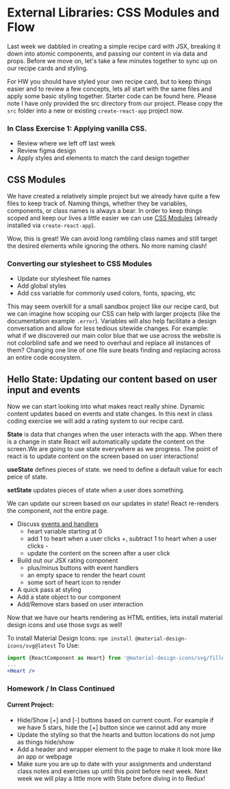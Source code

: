 # External Libraries: CSS Modules and Flow

Last week we dabbled in creating a simple recipe card with JSX, breaking it down into atomic components, and passing our content in via data and props. Before we move on, let's take a few minutes together to sync up on our recipe cards and styling.

For HW you should have styled your own recipe card, but to keep things easier and to review a few concepts, lets all start with the same files and apply some basic styling together. Starter code can be found here. Please note I have only provided the src directory from our project. Please copy the `src` folder into a new or existing `create-react-app` project now.

### In Class Exercise 1: Applying vanilla CSS.

- Review where we left off last week
- Review figma design
- Apply styles and elements to match the card design together

## CSS Modules

We have created a relatively simple project but we already have quite a few files to keep track of. Naming things, whether they be variables, components, or class names is always a bear. In order to keep things scoped and keep our lives a little easier we can use [CSS Modules](https://create-react-app.dev/docs/adding-a-css-modules-stylesheet/) (already installed via `create-react-app`).

Wow, this is great! We can avoid long rambling class names and still target the desired elements while ignoring the others. No more naming clash!

### Converting our stylesheet to CSS Modules

- Update our stylesheet file names
- Add global styles
- Add css variable for commonly used colors, fonts, spacing, etc

This may seem overkill for a small sandbox project like our recipe card, but we can imagine how scoping our CSS can help with larger projects (like the documentation example `.error`). Variables will also help facilitate a design conversation and allow for less tedious sitewide changes. For example: what if we discovered our main color blue that we use across the website is not colorblind safe and we need to overhaul and replace all instances of them? Changing one line of one file sure beats finding and replacing across an entire code ecosystem.


## Hello State: Updating our content based on user input and events

Now we can start looking into what makes react really shine. Dynamic content updates based on events and state changes. In this next in class coding exercise we will add a rating system to our recipe card.

**State** is data that changes when the user interacts with the app. When there is a change in state React will automatically update the content on the screen.We are going to use state everywhere as we progress. The point of react is to update content on the screen based on user interactions!

**useState** defines pieces of state. we need to define a default value for each peice of state.

**setState** updates pieces of state when a user does something.

We can update our screen based on our updates in state! React re-renders the component, _not_ the entire page.

- Discuss [events and handlers](https://react.dev/learn/responding-to-events#adding-event-handlers)
  - heart variable starting at 0
  - add 1 to heart when a user clicks +, subtract 1 to heart when a user clicks -
  - update the content on the screen after a user click
- Build out our JSX rating component
  - plus/minus buttons with event handlers
  - an empty space to render the heart count
  - some sort of heart icon to render
- A quick pass at styling
- Add a state object to our <UserRating /> component
- Add/Remove stars based on user interaction

Now that we have our hearts rendering as HTML entities, lets install material design icons and use those svgs as well!

To install Material Design Icons: `npm install @material-design-icons/svg@latest`
To Use:

```jsx
import {ReactComponent as Heart} from '@material-design-icons/svg/filled/favorite.svg'
...
<Heart />
```

### Homework / In Class Continued

#### Current Project:

- Hide/Show [+] and [-] buttons based on current count. For example if we have 5 stars, hide the [+] button since we cannot add any more
- Update the styling so that the hearts and button locations do not jump as things hide/show
- Add a header and wrapper element to the page to make it look more like an app or webpage
- Make sure you are up to date with your assignments and understand class notes and exercises up until this point before next week. Next week we will play a little more with State before diving in to Redux!
